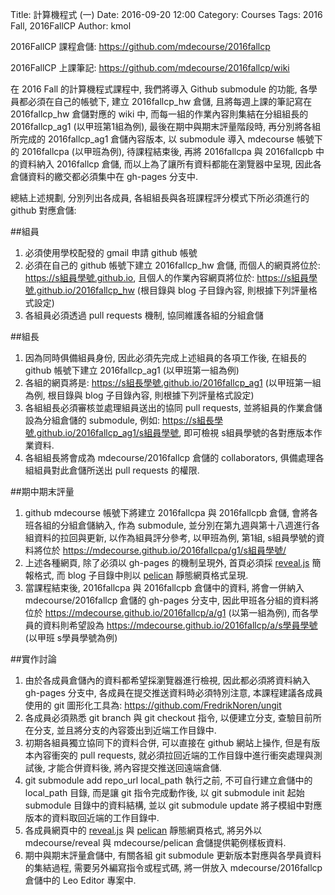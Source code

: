 Title: 計算機程式 (一)
Date: 2016-09-20 12:00
Category: Courses
Tags: 2016 Fall, 2016FallCP
Author: kmol

2016FallCP 課程倉儲: <a href="https://github.com/mdecourse/2016fallcp">https://github.com/mdecourse/2016fallcp</a>

2016FallCP 上課筆記: <a href="https://github.com/mdecourse/2016fallcp/wiki">https://github.com/mdecourse/2016fallcp/wiki</a>

<!-- PELICAN_END_SUMMARY -->

在 2016 Fall 的計算機程式課程中, 我們將導入 Github submodule 的功能, 各學員都必須在自己的帳號下, 建立 2016fallcp_hw 倉儲, 且將每週上課的筆記寫在 2016fallcp_hw 倉儲對應的 wiki 中,  而每一組的作業內容則集結在分組組長的 2016fallcp_ag1 (以甲班第1組為例), 最後在期中與期末評量階段時, 再分別將各組所完成的 2016fallcp_ag1 倉儲內容版本, 以 submodule 導入 mdecourse 帳號下的 2016fallcpa (以甲班為例), 待課程結束後, 再將 2016fallcpa 與 2016fallcpb 中的資料納入 2016fallcp 倉儲, 而以上為了讓所有資料都能在瀏覽器中呈現, 因此各倉儲資料的繳交都必須集中在 gh-pages 分支中.

總結上述規劃, 分別列出各成員, 各組組長與各班課程評分模式下所必須進行的 github 對應倉儲:

##組員

1. 必須使用學校配發的 gmail 申請 github 帳號
2. 必須在自己的 github 帳號下建立 2016fallcp_hw 倉儲, 而個人的網頁將位於: https://s組員學號.github.io, 且個人的作業內容網頁將位於: https://s組員學號.github.io/2016fallcp_hw (根目錄與 blog 子目錄內容, 則根據下列評量格式設定)
3. 各組員必須透過 pull requests 機制, 協同維護各組的分組倉儲

##組長

1. 因為同時俱備組員身份, 因此必須先完成上述組員的各項工作後, 在組長的 github 帳號下建立 2016fallcp_ag1 (以甲班第一組為例)
2. 各組的網頁將是: https://s組長學號.github.io/2016fallcp_ag1 (以甲班第一組為例, 根目錄與 blog 子目錄內容, 則根據下列評量格式設定)
3. 各組組長必須審核並處理組員送出的協同 pull requests, 並將組員的作業倉儲設為分組倉儲的 submodule, 例如: https://s組長學號.github.io/2016fallcp_ag1/s組員學號, 即可檢視 s組員學號的各對應版本作業資料.
4. 各組組長將會成為 mdecourse/2016fallcp 倉儲的 collaborators, 俱備處理各組組員對此倉儲所送出 pull requests 的權限.

##期中期末評量

1. github mdecourse 帳號下將建立 2016fallcpa 與 2016fallcpb 倉儲, 會將各班各組的分組倉儲納入, 作為 submodule, 並分別在第九週與第十八週進行各組資料的拉回與更新, 以作為組員評分參考, 以甲班為例, 第1組, s組員學號的資料將位於 https://mdecourse.github.io/2016fallcpa/g1/s組員學號/
2. 上述各種網頁, 除了必須以 gh-pages 的機制呈現外, 首頁必須採 <a href="http://lab.hakim.se/reveal-js/">reveal.js</a> 簡報格式, 而 blog 子目錄中則以 <a href="https://github.com/getpelican/pelican">pelican</a> 靜態網頁格式呈現.
3. 當課程結束後, 2016fallcpa 與 2016fallcpb 倉儲中的資料, 將會一併納入 mdecourse/2016fallcp 倉儲的 gh-pages 分支中, 因此甲班各分組的資料將位於 https://mdecourse.github.io/2016fallcp/a/g1 (以第一組為例), 而各學員的資料則希望設為 https://mdecourse.github.io/2016fallcp/a/s學員學號 (以甲班 s學員學號為例)

##實作討論

1. 由於各成員倉儲內的資料都希望採瀏覽器進行檢視, 因此都必須將資料納入 gh-pages 分支中, 各成員在提交推送資料時必須特別注意, 本課程建議各成員使用的 git 圖形化工具為: <a href="https://github.com/FredrikNoren/ungit">https://github.com/FredrikNoren/ungit</a>
2. 各成員必須熟悉 git branch 與 git checkout 指令, 以便建立分支, 查驗目前所在分支, 並且將分支的內容簽出到近端工作目錄中.
3. 初期各組員獨立協同下的資料合併, 可以直接在 github 網站上操作, 但是有版本內容衝突的 pull requests, 就必須拉回近端的工作目錄中進行衝突處理與測試後, 才能合併資料後, 將內容提交推送回遠端倉儲.
4. git submodule add repo_url local_path 執行之前, 不可自行建立倉儲中的 local_path 目錄, 而是讓 git 指令完成動作後, 以 git submodule init 起始 submodule 目錄中的資料結構, 並以 git submodule update 將子模組中對應版本的資料取回近端的工作目錄中.
5. 各成員網頁中的 <a href="http://lab.hakim.se/reveal-js/">reveal.js</a> 與 <a href="https://github.com/getpelican/pelican">pelican</a> 靜態網頁格式, 將另外以 mdecourse/reveal 與 mdecourse/pelican 倉儲提供範例樣板資料.
6. 期中與期末評量倉儲中, 有關各組 git submodule 更新版本對應與各學員資料的集結過程, 需要另外編寫指令或程式碼, 將一併放入 mdecourse/2016fallcp 倉儲中的 Leo Editor 專案中.